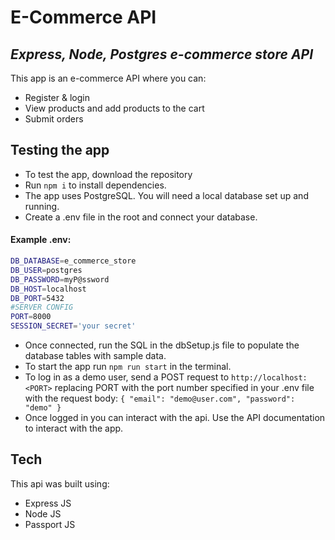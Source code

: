 # E-Commerce API

## _Express, Node, Postgres e-commerce store API_

This app is an e-commerce API where you can:

- Register & login
- View products and add products to the cart
- Submit orders

## Testing the app

- To test the app, download the repository
- Run `npm i` to install dependencies.
- The app uses PostgreSQL. You will need a local database set up and running.
- Create a .env file in the root and connect your database.

#### Example .env:

```sh
DB_DATABASE=e_commerce_store
DB_USER=postgres
DB_PASSWORD=myP@ssword
DB_HOST=localhost
DB_PORT=5432
#SERVER CONFIG
PORT=8000
SESSION_SECRET='your secret'
```

- Once connected, run the SQL in the dbSetup.js file to populate the database tables with sample data.
- To start the app run `npm run start` in the terminal.
- To log in as a demo user, send a POST request to `http://localhost:<PORT>` replacing PORT with the port number specified in your .env file with the request body:
  `{
  "email": "demo@user.com",
  "password": "demo"
}`
- Once logged in you can interact with the api. Use the API documentation to interact with the app.

## Tech

This api was built using:

- Express JS
- Node JS
- Passport JS
